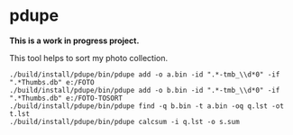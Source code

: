 # pdupe

**This is a work in progress project.**

This tool helps to sort my photo collection.

    ./build/install/pdupe/bin/pdupe add -o a.bin -id ".*-tmb_\\d*0" -if ".*Thumbs.db" e:/FOTO
    ./build/install/pdupe/bin/pdupe add -o b.bin -id ".*-tmb_\\d*0" -if ".*Thumbs.db" e:/FOTO-TOSORT
    ./build/install/pdupe/bin/pdupe find -q b.bin -t a.bin -oq q.lst -ot t.lst
    ./build/install/pdupe/bin/pdupe calcsum -i q.lst -o s.sum


